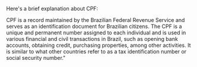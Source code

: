 Here's a brief explanation about CPF:

CPF is a record maintained by the Brazilian Federal Revenue Service and serves as an identification document for Brazilian citizens. The CPF is a unique and permanent number assigned to each individual and is used in various financial and civil transactions in Brazil, such as opening bank accounts, obtaining credit, purchasing properties, among other activities. It is similar to what other countries refer to as a tax identification number or social security number."
